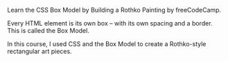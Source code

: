 Learn the CSS Box Model by Building a Rothko Painting by freeCodeCamp.

Every HTML element is its own box – with its own spacing and a border. This is called the Box Model.

In this course, I used CSS and the Box Model to create a Rothko-style rectangular art pieces.
